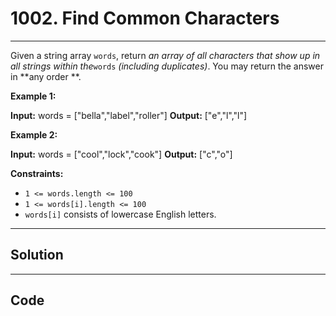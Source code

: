 # 1002. Find Common Characters

---

Given a string array `words`, return _an array of all characters that show up in all strings within the_`words` _(including duplicates)_. You may return the answer in **any order **.

 

**Example 1:**


**Input:** words = ["bella","label","roller"]
**Output:** ["e","l","l"]


**Example 2:**


**Input:** words = ["cool","lock","cook"]
**Output:** ["c","o"]


 

**Constraints:**

  * `1 <= words.length <= 100`
  * `1 <= words[i].length <= 100`
  * `words[i]` consists of lowercase English letters.

---

## Solution



---

## Code
```python


```